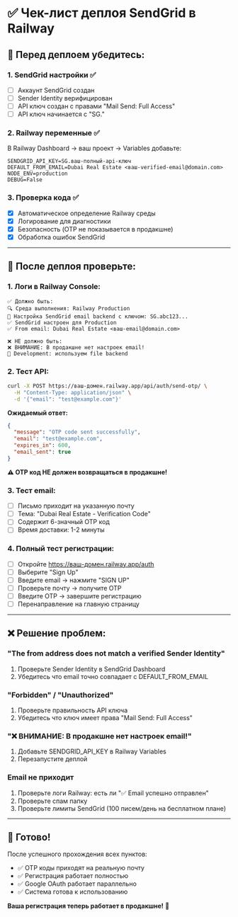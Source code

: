 # ✅ Чек-лист деплоя SendGrid в Railway

## 🎯 Перед деплоем убедитесь:

### 1. SendGrid настройки ✅
- [ ] Аккаунт SendGrid создан
- [ ] Sender Identity верифицирован  
- [ ] API ключ создан с правами "Mail Send: Full Access"
- [ ] API ключ начинается с "SG."

### 2. Railway переменные ✅
В Railway Dashboard → ваш проект → Variables добавьте:

```env
SENDGRID_API_KEY=SG.ваш-полный-api-ключ
DEFAULT_FROM_EMAIL=Dubai Real Estate <ваш-verified-email@domain.com>
NODE_ENV=production
DEBUG=False
```

### 3. Проверка кода ✅
- [x] Автоматическое определение Railway среды  
- [x] Логирование для диагностики
- [x] Безопасность (OTP не показывается в продакшне)
- [x] Обработка ошибок SendGrid

---

## 🚀 После деплоя проверьте:

### 1. Логи в Railway Console:
```
✅ Должно быть:
🔍 Среда выполнения: Railway Production
📧 Настройка SendGrid email backend с ключом: SG.abc123...
✅ SendGrid настроен для Production
✅ From email: Dubai Real Estate <ваш-email@domain.com>

❌ НЕ должно быть:
❌ ВНИМАНИЕ: В продакшне нет настроек email!
📧 Development: используем file backend
```

### 2. Тест API:
```bash
curl -X POST https://ваш-домен.railway.app/api/auth/send-otp/ \
  -H "Content-Type: application/json" \
  -d '{"email": "test@example.com"}'
```

**Ожидаемый ответ:**
```json
{
  "message": "OTP code sent successfully", 
  "email": "test@example.com",
  "expires_in": 600,
  "email_sent": true
}
```

**⚠️ OTP код НЕ должен возвращаться в продакшне!**

### 3. Тест email:
- [ ] Письмо приходит на указанную почту
- [ ] Тема: "Dubai Real Estate - Verification Code"  
- [ ] Содержит 6-значный OTP код
- [ ] Время доставки: 1-2 минуты

### 4. Полный тест регистрации:
- [ ] Откройте https://ваш-домен.railway.app/auth
- [ ] Выберите "Sign Up"
- [ ] Введите email → нажмите "SIGN UP"  
- [ ] Проверьте почту → получите OTP
- [ ] Введите OTP → завершите регистрацию
- [ ] Перенаправление на главную страницу

---

## ❌ Решение проблем:

### "The from address does not match a verified Sender Identity"
1. Проверьте Sender Identity в SendGrid Dashboard
2. Убедитесь что email точно совпадает с DEFAULT_FROM_EMAIL

### "Forbidden" / "Unauthorized"  
1. Проверьте правильность API ключа
2. Убедитесь что ключ имеет права "Mail Send: Full Access"

### "❌ ВНИМАНИЕ: В продакшне нет настроек email!"
1. Добавьте SENDGRID_API_KEY в Railway Variables
2. Перезапустите деплой

### Email не приходит
1. Проверьте логи Railway: есть ли "✅ Email успешно отправлен"
2. Проверьте спам папку
3. Проверьте лимиты SendGrid (100 писем/день на бесплатном плане)

---

## 🎉 Готово!

После успешного прохождения всех пунктов:
- ✅ OTP коды приходят на реальную почту
- ✅ Регистрация работает полностью  
- ✅ Google OAuth работает параллельно
- ✅ Система готова к использованию

**Ваша регистрация теперь работает в продакшне!** 🚀
